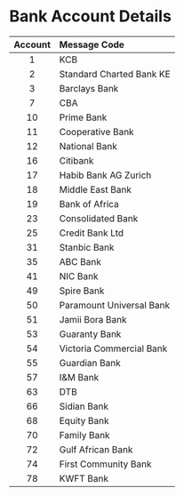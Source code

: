 # Bank Account Details

| Account | Message Code             |
| :-----: | :----------------------- |
|    1    | KCB                      |
|    2    | Standard Charted Bank KE |
|    3    | Barclays Bank            |
|    7    | CBA                      |
|   10    | Prime Bank               |
|   11    | Cooperative Bank         |
|   12    | National Bank            |
|   16    | Citibank                 |
|   17    | Habib Bank AG Zurich     |
|   18    | Middle East Bank         |
|   19    | Bank of Africa           |
|   23    | Consolidated Bank        |
|   25    | Credit Bank Ltd          |
|   31    | Stanbic Bank             |
|   35    | ABC Bank                 |
|   41    | NIC Bank                 |
|   49    | Spire Bank               |
|   50    | Paramount Universal Bank |
|   51    | Jamii Bora Bank          |
|   53    | Guaranty Bank            |
|   54    | Victoria Commercial Bank |
|   55    | Guardian Bank            |
|   57    | I&M Bank                 |
|   63    | DTB                      |
|   66    | Sidian Bank              |
|   68    | Equity Bank              |
|   70    | Family Bank              |
|   72    | Gulf African Bank        |
|   74    | First Community Bank     |
|   78    | KWFT Bank                |
